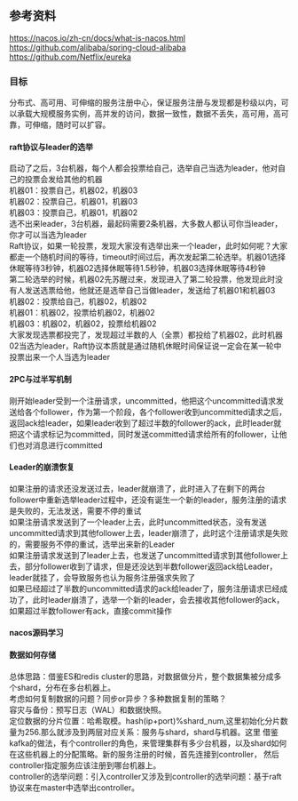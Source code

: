 ##  参考资料
https://nacos.io/zh-cn/docs/what-is-nacos.html  
https://github.com/alibaba/spring-cloud-alibaba   
https://github.com/Netflix/eureka  

### 目标
分布式、高可用、可伸缩的服务注册中心，保证服务注册与发现都是秒级以内，可以承载大规模服务实例，高并发的访问，数据一致性，数据不丢失，高可用，高可靠，可伸缩，随时可以扩容。  

#### raft协议与leader的选举    
启动了之后，3台机器，每个人都会投票给自己，选举自己当选为leader，他对自己的投票会发给其他的机器  
机器01：投票自己，机器02，机器03  
机器02：投票自己，机器01，机器03  
机器03：投票自己，机器01，机器02  
选不出来leader，3台机器，最起码需要2条机器，大多数人都认可你当leader，你才可以当选为leader  
Raft协议，如果一轮投票，发现大家没有选举出来一个leader，此时如何呢？大家都走一个随机时间的等待，timeout时间过后，再次发起第二轮选举。机器01选择休眠等待3秒钟，机器02选择休眠等待1.5秒钟，机器03选择休眠等待4秒钟      
第二轮选举的时候，机器02先苏醒过来，发现进入了第二轮投票，他发现此时没有人发送选票给他，他就还是选举自己当做leader，发送给了机器01和机器03  
机器02：投票给自己，机器02，机器02   
机器01：机器02，投票给机器02，机器02  
机器03：机器02，机器02，投票给机器02    
大家发现选票都投完了，发现超过半数的人（全票）都投给了机器02，此时机器02当选为leader，Raft协议本质就是通过随机休眠时间保证说一定会在某一轮中投票出来一个人当选为leader

#### 2PC与过半写机制  
刚开始leader受到一个注册请求，uncommitted，他把这个uncommitted请求发送给各个follower，作为第一个阶段，各个follower收到uncommitted请求之后，  
返回ack给leader，如果leader收到了超过半数的follower的ack，此时leader就把这个请求标记为committed，同时发送committed请求给所有的follower，让他们也对消息进行committed  

#### Leader的崩溃恢复
如果注册的请求还没发送过去，leader就崩溃了，此时进入了在剩下的两台follower中重新选举leader过程中，还没有诞生一个新的leader，服务注册的请求是失败的，无法发送，需要不停的重试  
如果注册请求发送到了一个leader上去，此时uncommitted状态，没有发送uncommitted请求到其他follower上去，leader崩溃了，此时这个注册请求是失败的，需要服务不停的重试，选举出来新的Leader  
如果注册请求发送到了leader上去，也发送了uncommitted请求到其他follower上去，部分follower收到了请求，但是还没达到半数follower返回ack给Leader，leader就挂了，会导致服务也认为服务注册强求失败了  
如果已经超过了半数的uncommitted请求的ack给leader了，服务注册请求已经成功了，此时leader崩溃了，选举一个新的leader，会去接收其他follower的ack，如果超过半数follower有ack，直接commit操作  

#### nacos源码学习

#### 数据如何存储
总体思路：借鉴ES和redis cluster的思路，对数据做分片，整个数据集被分成多个shard，分布在多台机器上。    
考虑如何复制数据的问题？同步or异步？多种数据复制的策略？  
容灾与备份：预写日志（WAL）和数据快照。  
定位数据的分片位置：哈希取模。hash(ip+port)%shard_num,这里初始化分片数量为256.那么就涉及到两层对应关系：服务与shard，shard与机器。这里
借鉴kafka的做法，有个controller的角色，来管理集群有多少台机器，以及shard如何在这些机器上的分配策略。新的服务注册的时候，首先连接到controller，
然后controller指定服务应该注册到哪台机器上。  
controller的选举问题：引入controller又涉及到controller的选举问题：基于raft协议来在master中选举出controller。 
 



  

  








